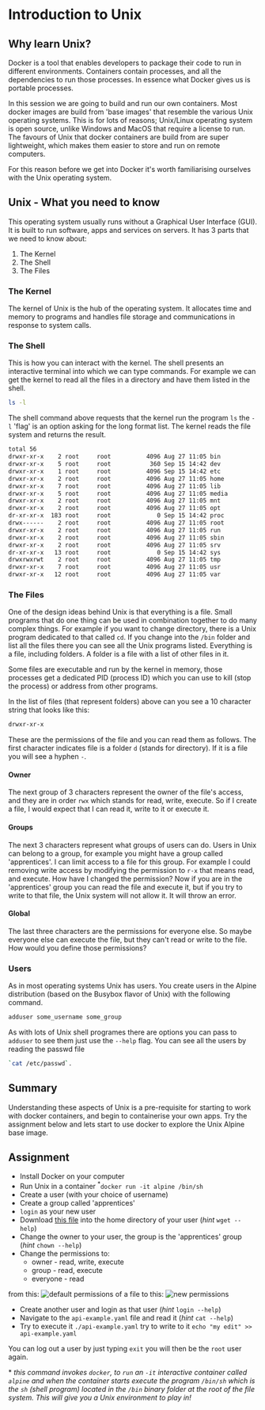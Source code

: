 # Introduction to Unix

## Why learn Unix?

Docker is a tool that enables developers to package their code to run in different environments. Containers contain processes, and all the dependencies to run those processes. In essence what Docker gives us is portable processes.

In this session we are going to build and run our own containers. Most docker images are build from 'base images' that resemble the various Unix operating systems. This is for lots of reasons; Unix/Linux operating system is open source, unlike Windows and MacOS that require a license to run. The favours of Unix that docker containers are build from are super lightweight, which makes them easier to store and run on remote computers.

For this reason before we get into Docker it's worth familiarising ourselves with the Unix operating system.

## Unix - What you need to know

This operating system usually runs without a Graphical User Interface (GUI). It is built to run software, apps and services on servers. It has 3 parts that we need to know about:

1. The Kernel
1. The Shell
1. The Files

### The Kernel

The kernel of Unix is the hub of the operating system. It allocates time and memory to programs and handles file storage and communications in response to system calls.

### The Shell

This is how you can interact with the kernel. The shell presents an interactive terminal into which we can type commands. For example we can get the kernel to read all the files in a directory and have them listed in the shell.

```sh
ls -l
```
The shell command above requests that the kernel run the program `ls` the `-l` 'flag' is an option asking for the long format list. The kernel reads the file system and returns the result.
```sh
total 56
drwxr-xr-x    2 root     root          4096 Aug 27 11:05 bin
drwxr-xr-x    5 root     root           360 Sep 15 14:42 dev
drwxr-xr-x    1 root     root          4096 Sep 15 14:42 etc
drwxr-xr-x    2 root     root          4096 Aug 27 11:05 home
drwxr-xr-x    7 root     root          4096 Aug 27 11:05 lib
drwxr-xr-x    5 root     root          4096 Aug 27 11:05 media
drwxr-xr-x    2 root     root          4096 Aug 27 11:05 mnt
drwxr-xr-x    2 root     root          4096 Aug 27 11:05 opt
dr-xr-xr-x  183 root     root             0 Sep 15 14:42 proc
drwx------    2 root     root          4096 Aug 27 11:05 root
drwxr-xr-x    2 root     root          4096 Aug 27 11:05 run
drwxr-xr-x    2 root     root          4096 Aug 27 11:05 sbin
drwxr-xr-x    2 root     root          4096 Aug 27 11:05 srv
dr-xr-xr-x   13 root     root             0 Sep 15 14:42 sys
drwxrwxrwt    2 root     root          4096 Aug 27 11:05 tmp
drwxr-xr-x    7 root     root          4096 Aug 27 11:05 usr
drwxr-xr-x   12 root     root          4096 Aug 27 11:05 var
```
### The Files
One of the design ideas behind Unix is that everything is a file. Small programs that do one thing can be used in combination together to do many complex things. For example if you want to change directory, there is a Unix program dedicated to that called `cd`. If you change into the `/bin` folder and list all the files there you can see all the Unix programs listed. Everything is a file, including folders. A folder is a file with a list of other files in it.

Some files are executable and run by the kernel in memory, those processes get a dedicated PID (process ID) which you can use to kill (stop the process) or address from other programs.

In the list of files (that represent folders) above can you see a 10 character string that looks like this:
```sh
drwxr-xr-x
```
These are the permissions of the file and you can read them as follows. The first character indicates file is a folder `d` (stands for directory). If it is a file you will see a hyphen `-`.

#### Owner

The next group of 3 characters represent the owner of the file's access, and they are in order `rwx` which stands for read, write, execute. So if I create a file, I would expect that I can read it, write to it or execute it.

#### Groups

The next 3 characters represent what groups of users can do. Users in Unix can belong to a group, for example you might have a group called 'apprentices'. I can limit access to a file for this group. For example I could removing write access by modifying the permission to `r-x` that means read, and execute. How have I changed the permission? Now if you are in the 'apprentices' group you can read the file and execute it, but if you try to write to that file, the Unix system will not allow it. It will throw an error.

#### Global

The last three characters are the permissions for everyone else. So maybe everyone else can execute the file, but they can't read or write to the file. How would you define those permissions?

### Users

As in most operating systems Unix has users. You create users in the Alpine distribution (based on the Busybox flavor of Unix) with the following command.
```sh
adduser some_username some_group
```
As with lots of Unix shell programes there are options you can pass to `adduser` to see them just use the `--help` flag. You can see all the users by reading the passwd file 
```sh
`cat /etc/passwd`.
```

## Summary

Understanding these aspects of Unix is a pre-requisite for starting to work with docker containers, and begin to containerise your own apps. Try the assignment below and lets start to use docker to explore the Unix Alpine base image.

## Assignment

* Install Docker on your computer
* Run Unix in a container <sup>*</sup>`docker run -it alpine /bin/sh`
* Create a user (with your choice of username)
* Create a group called 'apprentices'
* `login` as your new user
* Download [this file](https://multiverselearningproducts.github.io/curriculum/api-example.yaml) into the home directory of your user (_hint_ `wget --help`)
* Change the owner to your user, the group is the 'apprentices' group (_hint_ `chown --help`)
* Change the permissions to:
    - owner - read, write, execute
    - group - read, execute
    - everyone - read

from this:
![default permissions of a file](https://user-images.githubusercontent.com/4499581/133586863-e9c26818-3273-4201-bc6b-5e9918bf7bef.png)
to this:
![new permissions](https://user-images.githubusercontent.com/4499581/133586865-7273890c-66fc-4055-9983-02cc78b9b239.png)

* Create another user and login as that user (_hint_ `login --help`)
* Navigate to the `api-example.yaml` file and read it (_hint_ `cat --help`)
* Try to execute it `./api-example.yaml` try to write to it `echo "my edit" >> api-example.yaml`

You can log out a user by just typing `exit` you will then be the `root` user again.

\* _this command invokes `docker`, to `run` an `-it` interactive container called `alpine` and when the container starts execute the program `/bin/sh` which is the `sh` (shell program) located in the `/bin` binary folder at the root of the file system. This will give you a Unix environment to play in!_